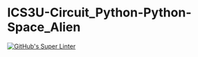 # ICS3U-Circuit_Python-Python-Space_Alien

[![GitHub's Super Linter](https://github.com/crestel-ong/ICS3U-Circuit_Python-Python-Space_Alien/workflows/GitHub's%20Super%20Linter/badge.svg)](https://github.com/crestel-ong/ICS3U-Circuit_Python-Python-Space_Alien/actions)
